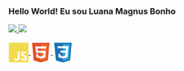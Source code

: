 ### Hello World! Eu sou Luana Magnus Bonho
<div>
  <a href="https://github.com/LuanaMagnusBonho">
  <img height="180em" src="https://github-readme-stats.vercel.app/api?username=luanamagnusbonho&show_icons=true&theme=dracula&include_all_comits=true&count_private=true">
  <img height="150em" src="https://github-readme-stats.vercel.app/api/top-langs/?username=luanamagnusbonho&layout=compact&langs_count=16&theme=dracula">
</div>

<div style="display: inline_block"><br>
  <img align="center" alt="luana-Js" height="40" width="40" src="https://raw.githubusercontent.com/devicons/devicon/master/icons/javascript/javascript-plain.svg">
  <img align="center" alt="luana-HTML" height="40" width="40" src="https://raw.githubusercontent.com/devicons/devicon/master/icons/html5/html5-original.svg">
  <img align="center" alt="luana-CSS" height="40" width="40" src="https://raw.githubusercontent.com/devicons/devicon/master/icons/css3/css3-original.svg">
</div>

